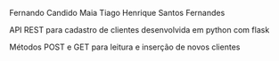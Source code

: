 Fernando Candido Maia
Tiago Henrique Santos Fernandes


API REST para cadastro de clientes desenvolvida em python com flask

Métodos POST e GET para leitura e inserção de novos clientes